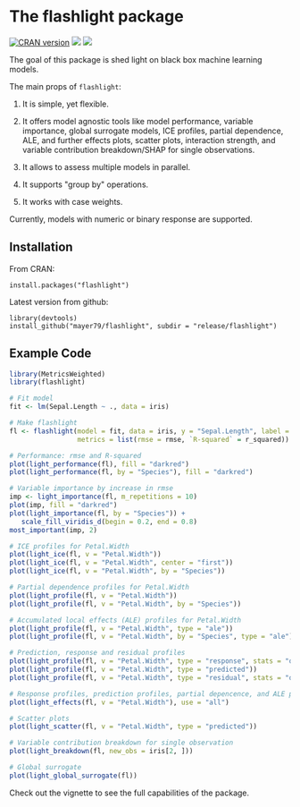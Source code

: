 # The flashlight package

[![CRAN version](http://www.r-pkg.org/badges/version/flashlight)](https://cran.r-project.org/package=flashlight) [![](https://cranlogs.r-pkg.org/badges/flashlight)](https://cran.r-project.org/package=flashlight) [![](https://cranlogs.r-pkg.org/badges/grand-total/flashlight?color=orange)](https://cran.r-project.org/package=flashlight)

The goal of this package is shed light on black box machine learning models.

The main props of `flashlight`:

1. It is simple, yet flexible.

2. It offers model agnostic tools like model performance, variable importance, global surrogate models, ICE profiles, partial dependence, ALE, and further effects plots, scatter plots, interaction strength, and variable contribution breakdown/SHAP for single observations.

3. It allows to assess multiple models in parallel.

4. It supports "group by" operations.

5. It works with case weights.

Currently, models with numeric or binary response are supported.

## Installation

From CRAN:
```
install.packages("flashlight")
```

Latest version from github:
```
library(devtools)
install_github("mayer79/flashlight", subdir = "release/flashlight")
```

## Example Code

``` r
library(MetricsWeighted)
library(flashlight)

# Fit model
fit <- lm(Sepal.Length ~ ., data = iris)

# Make flashlight
fl <- flashlight(model = fit, data = iris, y = "Sepal.Length", label = "ols",
                 metrics = list(rmse = rmse, `R-squared` = r_squared))

# Performance: rmse and R-squared
plot(light_performance(fl), fill = "darkred")
plot(light_performance(fl, by = "Species"), fill = "darkred")

# Variable importance by increase in rmse
imp <- light_importance(fl, m_repetitions = 10)
plot(imp, fill = "darkred")
plot(light_importance(fl, by = "Species")) +
   scale_fill_viridis_d(begin = 0.2, end = 0.8)
most_important(imp, 2)

# ICE profiles for Petal.Width
plot(light_ice(fl, v = "Petal.Width"))
plot(light_ice(fl, v = "Petal.Width", center = "first"))
plot(light_ice(fl, v = "Petal.Width", by = "Species"))

# Partial dependence profiles for Petal.Width
plot(light_profile(fl, v = "Petal.Width"))
plot(light_profile(fl, v = "Petal.Width", by = "Species"))

# Accumulated local effects (ALE) profiles for Petal.Width
plot(light_profile(fl, v = "Petal.Width", type = "ale"))
plot(light_profile(fl, v = "Petal.Width", by = "Species", type = "ale"))

# Prediction, response and residual profiles
plot(light_profile(fl, v = "Petal.Width", type = "response", stats = "quartiles"))
plot(light_profile(fl, v = "Petal.Width", type = "predicted"))
plot(light_profile(fl, v = "Petal.Width", type = "residual", stats = "quartiles"))

# Response profiles, prediction profiles, partial depencence, and ALE profiles in one
plot(light_effects(fl, v = "Petal.Width"), use = "all")

# Scatter plots
plot(light_scatter(fl, v = "Petal.Width", type = "predicted"))

# Variable contribution breakdown for single observation
plot(light_breakdown(fl, new_obs = iris[2, ]))

# Global surrogate
plot(light_global_surrogate(fl))

```
Check out the vignette to see the full capabilities of the package.
